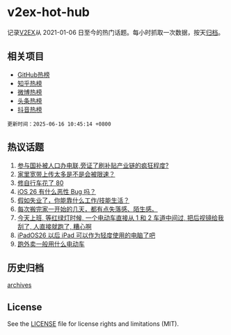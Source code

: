 # v2ex-hot-hub

 记录[V2EX](https://www.v2ex.com/)从 2021-01-06 日至今的热门话题。每小时抓取一次数据，按天[归档](archives)。
 
 ## 相关项目

- [GitHub热榜](https://github.com/snaildev/github-hot-hub)
- [知乎热榜](https://github.com/snaildev/zhihu-hot-hub)
- [微博热榜](https://github.com/snaildev/weibo-hot-hub)
- [头条热榜](https://github.com/snaildev/toutiao-hot-hub)
- [抖音热榜](https://github.com/snaildev/douyin-hot-hub)


 `更新时间：2025-06-16 10:45:14 +0800`

## 热议话题

1. [参与国补被人口办电联,旁证了刷补贴产业链的疯狂程度?](https://www.v2ex.com/t/1138674)
1. [家里宽带上传太多是不是会被限速？](https://www.v2ex.com/t/1138678)
1. [修自行车花了 80](https://www.v2ex.com/t/1138714)
1. [iOS 26 有什么恶性 Bug 吗？](https://www.v2ex.com/t/1138653)
1. [假如失业了，你能靠什么工作/技能生活？](https://www.v2ex.com/t/1138766)
1. [每次搬完家一开始的几天，都有点失落感、陌生感。](https://www.v2ex.com/t/1138720)
1. [今天上班, 等红绿灯时候, 一个电动车直接从 1 和 2 车道中间过, 把后视镜给我刮了, 人直接就跑了, 糟心啊](https://www.v2ex.com/t/1138749)
1. [iPadOS26 以后 iPad 可以作为轻度使用的电脑了吧](https://www.v2ex.com/t/1138701)
1. [跑外卖一般用什么电动车](https://www.v2ex.com/t/1138735)

## 历史归档

[archives](archives)

## License

See the [LICENSE](LICENSE) file for license rights and limitations (MIT).
